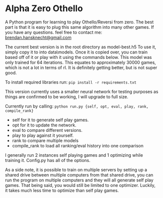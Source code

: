 # Alpha Zero Othello

A Python program for learning to play Othello/Reversi from zero. The best part is that it is easy
to plug this same algorithm into many other games. If you have any questions. feel free to contact me:
brendan.hansknecht@gmail.com

The current best version is in the root directory as model-best.h5 To use it, simply copy it to into data\models.
Once it is copied over, you can train based off of it or play with it using the commands below. This model was only
trained for 64 iterations. This equates to approximately 30000 games, which is not a lot in terms of rl. It is definitely
getting better, but is not super good.

To install required libraries run: `pip install -r requirements.txt`


This version currently uses a smaller neural network for testing purposes as things are confirmed
to be working, I will upgrade to full size.

Currently run by calling: `python run.py {self, opt, eval, play, rank, compile_rank}`

* self for it to generate self play games.
* opt for it to update the network.
* eval to compare different versions.
* play to play against it yourself.
* rank to compare multiple models
* compile_rank to load all ranking/eval history into one comparison

I generally run 2 instances self playing games and 1 optimizing while training it.
Config.py has all of the options. 

As a side note, it is possible to train on multiple servers by setting up a shared drive between multiple computers
from that shared drive, you can run the program on multiple computers and they will all generate self play games.
That being said, you would still be limited to one optimizer. Luckily, it takes much less time to optimize than
self play games.
